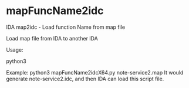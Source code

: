 # mapFuncName2idc
IDA map2idc - Load function Name from map file

Load map file from IDA to another IDA


Usage:

python3 <scriptName> <map file>

Example: python3 mapFuncName2idcX64.py note-service2.map
It would generate note-service2.idc, and then IDA can load this script file.
